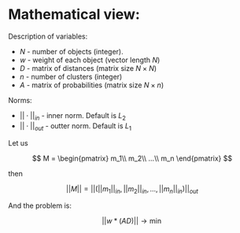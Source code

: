# Mathematical view:

Description of variables:
- $N$ - number of objects (integer).
- $w$ - weight of each object (vector length $N$)
- $D$ - matrix of distances (matrix size $N\times N$)
- $n$ - number of clusters (integer)
- $A$ - matrix of probabilities (matrix size $N\times n$)

Norms:
- $||\cdot||_{in}$ - inner norm. Default is $L_2$
- $||\cdot||_{out}$ - outter norm. Default is $L_1$

Let us 

$$
    M = 
    \begin{pmatrix}
        m_1\\ 
        m_2\\ 
        ...\\ 
        m_n
    \end{pmatrix}
$$

then

$$
    ||M|| = ||(||m_1||_{in}, ||m_2||_{in}, ..., ||m_n||_{in})||_{out}
$$

And the problem is:

$$
    ||w*(AD)||\to\min
$$
